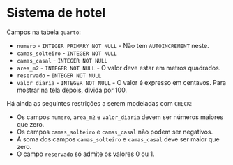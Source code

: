 # Sistema de hotel

Campos na tabela `quarto`:

* `numero` - `INTEGER PRIMARY NOT NULL` - Não tem `AUTOINCREMENT` neste.
* `camas_solteiro` - `INTEGER NOT NULL`
* `camas_casal` - `INTEGER NOT NULL`
* `area_m2` - `INTEGER NOT NULL` - O valor deve estar em metros quadrados.
* `reservado` - `INTEGER NOT NULL`
* `valor_diaria` - `INTEGER NOT NULL` - O valor é expresso em centavos. Para mostrar na tela depois, divida por 100.

Há ainda as seguintes restrições a serem modeladas com `CHECK`:

* Os campos `numero`, `area_m2` e `valor_diaria` devem ser números maiores que zero.
* Os campos `camas_solteiro` e `camas_casal` não podem ser negativos.
* A soma dos campos `camas_solteiro` e `camas_casal` deve ser maior que zero.
* O campo `reservado` só admite os valores 0 ou 1.
